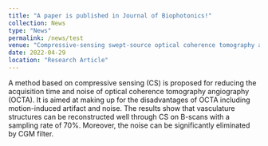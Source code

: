 ```yaml
---
title: "A paper is published in Journal of Biophotonics!"
collection: News
type: "News"
permalink: /news/test
venue: "Compressive‐sensing swept‐source optical coherence tomography angiography with reduced noise, Journal of Biophotonics"
date: 2022-04-29
location: "Research Article"
---
```


A method based on compressive sensing (CS) is proposed for reducing the acquisition time and noise of optical coherence tomography angiography (OCTA). It is aimed at making up for the disadvantages of OCTA including motion-induced artifact and noise. The results show that vasculature structures can be reconstructed well through CS on B-scans with a sampling rate of 70%. Moreover, the noise can be significantly eliminated by CGM filter. 
